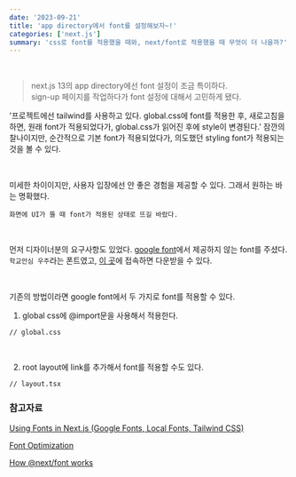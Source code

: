 ```yaml
---
date: '2023-09-21'
title: 'app directory에서 font를 설정해보자~!'
categories: ['next.js']
summary: 'css로 font를 적용했을 때와, next/font로 적용했을 때 무엇이 더 나을까?'
---
```


<br>

> next.js 13의 app directory에선 font 설정이 조금 특이하다.  
> sign-up 페이지를 작업하다가 font 설정에 대해서 고민하게 됐다.

'프로젝트에선 tailwind를 사용하고 있다. global.css에 font를 적용한 후, 새로고침을 하면, 원래 font가 적용되었다가, global.css가 읽어진 후에 style이 변경된다.'
잠깐의 찰나이지만, 순간적으로 기본 font가 적용되었다가, 의도했던 styling font가 적용되는 것을 볼 수 있다.

<br>

미세한 차이이지만, 사용자 입장에선 안 좋은 경험을 제공할 수 있다. 그래서 원하는 바는 명확했다.

`화면에 UI가 뜰 때 font가 적용된 상태로 뜨길 바랐다.`

<br>

먼저 디자이너분의 요구사항도 있었다. [google font](https://fonts.google.com/)에서 제공하지 않는 font를 주셨다.
`학교안심 우주`라는 폰트였고, [이 곳](https://copyright.keris.or.kr/wft/fntDwnldView)에 접속하면 다운받을 수 있다.

<br>

기존의 방법이라면 google font에서 두 가지로 font를 적용할 수 있다.

1. global css에 @import문을 사용해서 적용한다.

```
// global.css

```

<br>

2. root layout에 link를 추가해서 font를 적용할 수도 있다.

```TSX
// layout.tsx

```

### 참고자료

[Using Fonts in Next.js (Google Fonts, Local Fonts, Tailwind CSS)](https://youtu.be/L8_98i_bMMA?si=ou80EcPUz9HGnx3L)

[Font Optimization](https://nextjs.org/docs/app/building-your-application/optimizing/fonts)

[How @next/font works](https://blog.mathpresso.com/how-next-font-works-8bb72c2bae39)

